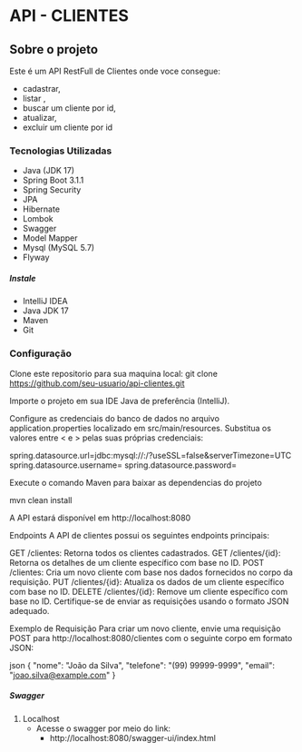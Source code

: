 # API - CLIENTES

## Sobre o projeto
Este é um API RestFull de Clientes onde voce consegue:
- cadastrar,
- listar ,
- buscar um cliente por id,
- atualizar,
- excluir um cliente por id


### Tecnologias Utilizadas

- Java (JDK 17)
- Spring Boot 3.1.1
- Spring Security
- JPA
- Hibernate
- Lombok
- Swagger
- Model Mapper
- Mysql (MySQL 5.7)
- Flyway

##### Instale

* IntelliJ IDEA
* Java JDK 17
* Maven
* Git

### Configuração

Clone este repositorio para sua maquina local:
git clone https://github.com/seu-usuario/api-clientes.git

Importe o projeto em sua IDE Java de preferência (IntelliJ).

Configure as credenciais do banco de dados no arquivo application.properties localizado em src/main/resources. Substitua os valores entre < e > pelas suas próprias credenciais:


spring.datasource.url=jdbc:mysql://<host>:<porta>/<nome-banco-dados>?useSSL=false&serverTimezone=UTC
spring.datasource.username=<usuario>
spring.datasource.password=<senha>

Execute o comando Maven para baixar as dependencias do projeto

mvn clean install


A API estará disponível em http://localhost:8080

Endpoints
A API de clientes possui os seguintes endpoints principais:

GET /clientes: Retorna todos os clientes cadastrados.
GET /clientes/{id}: Retorna os detalhes de um cliente específico com base no ID.
POST /clientes: Cria um novo cliente com base nos dados fornecidos no corpo da requisição.
PUT /clientes/{id}: Atualiza os dados de um cliente específico com base no ID.
DELETE /clientes/{id}: Remove um cliente específico com base no ID.
Certifique-se de enviar as requisições usando o formato JSON adequado.



Exemplo de Requisição
Para criar um novo cliente, envie uma requisição POST para http://localhost:8080/clientes com o seguinte corpo em formato JSON:

json
{
"nome": "João da Silva",
"telefone": "(99) 99999-9999",
"email": "joao.silva@example.com"
}


##### Swagger

1. Localhost
    - Acesse o swagger por meio do link:
        - http://localhost:8080/swagger-ui/index.html
